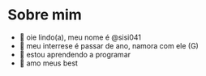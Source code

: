 # Sobre mim


- 👋 oie lindo(a), meu nome é @sisi041
- 👀 meu interrese é passar de ano, namora com ele (G)
- 🌱 estou aprendendo a programar 
- 💞️ amo meus best 
